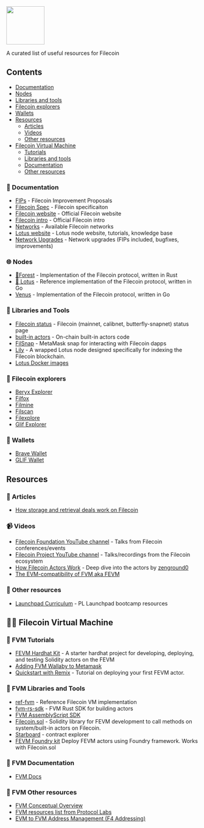 <img src="https://filecoin.io/images/filecoin-logo.svg" width="100">

A curated list of useful resources for Filecoin

## Contents
- [Documentation](#-documentation)
- [Nodes](#-nodes)
- [Libraries and tools](#-libraries-and-tools)
- [Filecoin explorers](#-filecoin-explorers)
- [Wallets](#-wallets)
- [Resources](#resources)
  * [Articles](#-articles)
  * [Videos](#-videos)
  * [Other resources](#-other-resources)
- [Filecoin Virtual Machine](#-filecoin-virtual-machine)
  * [Tutorials](#-fvm-tutorials)
  * [Libraries and tools](#-fvm-libraries-and-tools)
  * [Documentation](#-fvm-documentation)
  * [Other resources](#-fvm-other-resources)


### 📄 Documentation
- [FIPs](https://github.com/filecoin-project/FIPs) - Filecoin Improvement Proposals
- [Filecoin Spec](https://spec.filecoin.io/) - Filecoin specificaiton
- [Filecoin website](https://filecoin.io/) - Official Filecoin website
- [Filecoin intro](https://docs.filecoin.io/intro/intro-to-filecoin/what-is-filecoin/) - Official Filecoin intro
- [Networks](https://docs.filecoin.io/networks/overview/) - Available Filecoin networks
- [Lotus website](https://lotus.filecoin.io/) - Lotus node website, tutorials, knowledge base
- [Network Upgrades](https://github.com/filecoin-project/tpm/tree/master/Network%20Upgrades) - Network upgrades (FIPs included, bugfixes, improvements)

### 🌐 Nodes
- [🌲Forest](https://github.com/ChainSafe/forest) - Implementation of the Filecoin protocol, written in Rust
- [🪷 Lotus](https://github.com/filecoin-project/lotus) - Reference implementation of the Filecoin protocol, written in Go
- [Venus](https://github.com/filecoin-project/venus) - Implementation of the Filecoin protocol, written in Go

### 🧰 Libraries and Tools
- [Filecoin status](https://status.filecoin.io/) - Filecoin (mainnet, calibnet, butterfly-snapnet) status page
- [built-in actors](https://github.com/filecoin-project/builtin-actors) - On-chain built-in actors code
- [FilSnap](https://github.com/ChainSafe/filsnap) - MetaMask snap for interacting with Filecoin dapps
- [Lily](https://github.com/filecoin-project/lily/) - A wrapped Lotus node designed specifically for indexing the Filecoin blockchain.
- [Lotus Docker images](https://github.com/glifio/filecoin-docker)

### 🧭 Filecoin explorers
- [Beryx Explorer](https://beryx.zondax.ch/)
- [Filfox](https://filfox.info/)
- [Filmine](https://explorer.filmine.io/)
- [Filscan](https://filscan.io/)
- [Filexplore](https://explorer.filmine.io/)
- [Glif Explorer](https://explorer.glif.io/)

### 👛 Wallets
- [Brave Wallet](https://brave.com/wallet/)
- [GLIF Wallet](https://wallet.glif.io/)

## Resources

### 📰 Articles
- [How storage and retrieval deals work on Filecoin](https://filecoin.io/blog/posts/how-storage-and-retrieval-deals-work-on-filecoin/)

### 📹 Videos
- [Filecoin Foundation YouTube channel](https://www.youtube.com/@filecoinfoundation) - Talks from Filecoin conferences/events
- [Filecoin Project YouTube channel](https://www.youtube.com/@filecoinfoundation) - Talks/recordings from the Filecoin ecosystem
- [How Filecoin Actors Work](https://www.youtube.com/watch?v=9JbwbTPonv0) - Deep dive into the actors by [zenground0](https://github.com/ZenGround0)
- [The EVM-compatibility of FVM aka FEVM](https://www.youtube.com/watch?v=lgUMVhM3FIM)

### 🦝 Other resources
- [Launchpad Curriculum](https://curriculum.pl-launchpad.io/) - PL Launchpad bootcamp resources

## 🧑‍🚀 Filecoin Virtual Machine

### 🏫 FVM Tutorials
- [FEVM Hardhat Kit](https://github.com/filecoin-project/FEVM-Hardhat-Kit) - A starter hardhat project for developing, deploying, and testing Solidity actors on the FEVM
- [Adding FVM Wallaby to Metamask](https://yosephks.medium.com/adding-fvm-wallaby-testnet-to-metamask-f1adeb85c46a)
- [Quickstart with Remix](https://docs.filecoin.io/developers/smart-contracts/quickstart/) - Tutorial on deploying your first FEVM actor.

### 🧰 FVM Libraries and Tools
- [ref-fvm](https://github.com/filecoin-project/ref-fvm) - Reference Filecoin VM implementation
- [fvm-rs-sdk](https://github.com/polyphene/fvm-rs-sdk) - FVM Rust SDK for building actors
- [FVM AssemblyScript SDK](https://github.com/Zondax/fvm-as-sdk)
- [Filecoin.sol](https://docs.zondax.ch/fevm/filecoin-solidity/) - Solidity library for FEVM development to call methods on system/built-in actors on Filecoin.
- [Starboard](https://fvm.starboard.ventures/contracts) - contract explorer
- [FEVM Foundry kit](https://github.com/xBalbinus/fevm-foundry-kit) Deploy FEVM actors using Foundry framework. Works with Filecoin.sol

### 📄 FVM Documentation
- [FVM Docs](https://docs.filecoin.io/fvm)

### 🦝 FVM Other resources
- [FVM Conceptual Overview](https://hackernoon.com/the-filecoin-virtual-machine-everything-you-need-to-know)
- [FVM resources list from Protocol Labs](https://www.notion.so/Filecoin-Virtual-Machine-FVM-Developer-Resources-94cabfd650184f4b9664bd4974e4d329)
- [EVM to FVM Address Management (F4 Addressing)](https://drive.google.com/file/d/17ngqxflu9B-gBqVl--5KqVhXsTLhkWtJ/view)


